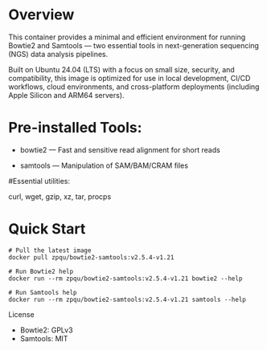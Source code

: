 # Overview
This container provides a minimal and efficient environment for running Bowtie2 and Samtools — two essential tools in next-generation sequencing (NGS) data analysis pipelines.

Built on Ubuntu 24.04 (LTS) with a focus on small size, security, and compatibility, this image is optimized for use in local development, CI/CD workflows, cloud environments, and cross-platform deployments (including Apple Silicon and ARM64 servers).

# Pre-installed Tools:

- bowtie2 — Fast and sensitive read alignment for short reads

- samtools — Manipulation of SAM/BAM/CRAM files

#Essential utilities:

curl, wget, gzip, xz, tar, procps

# Quick Start

```
# Pull the latest image
docker pull zpqu/bowtie2-samtools:v2.5.4-v1.21

# Run Bowtie2 help
docker run --rm zpqu/bowtie2-samtools:v2.5.4-v1.21 bowtie2 --help

# Run Samtools help
docker run --rm zpqu/bowtie2-samtools:v2.5.4-v1.21 samtools --help
```

License

- Bowtie2: GPLv3 
- Samtools: MIT  

